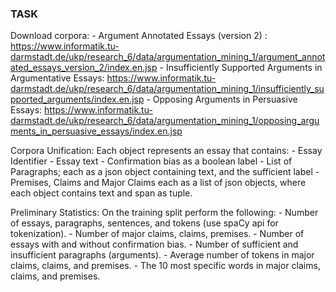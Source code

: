 ### TASK

Download corpora:
	- Argument Annotated Essays (version 2) : https://www.informatik.tu-darmstadt.de/ukp/research_6/data/argumentation_mining_1/argument_annotated_essays_version_2/index.en.jsp
	- Insufficiently Supported Arguments in Argumentative Essays: https://www.informatik.tu-darmstadt.de/ukp/research_6/data/argumentation_mining_1/insufficiently_supported_arguments/index.en.jsp
	- Opposing Arguments in Persuasive Essays: https://www.informatik.tu-darmstadt.de/ukp/research_6/data/argumentation_mining_1/opposing_arguments_in_persuasive_essays/index.en.jsp


Corpora Unification: Each object represents an essay that contains:
	- Essay Identifier
	- Essay text
	- Confirmation bias as a boolean label
	- List of Paragraphs; each as a json object containing text, and the sufficient label
	- Premises, Claims and Major Claims each as a list of json objects, where each object contains text and span as tuple.

Preliminary Statistics: On the training split perform the following:
	- Number of essays, paragraphs, sentences, and tokens (use spaCy api for
	tokenization).
	- Number of major claims, claims, premises.
	- Number of essays with and without confirmation bias.
	- Number of sufficient and insufficient paragraphs (arguments).
	- Average number of tokens in major claims, claims, and premises.
	- The 10 most specific words in major claims, claims, and premises.